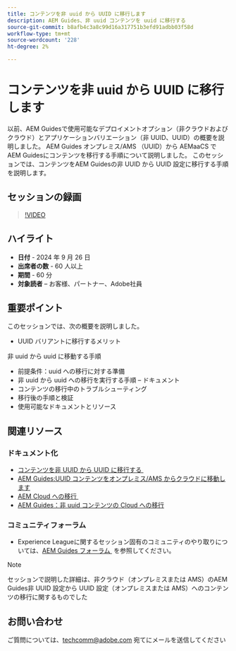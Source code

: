 ```yaml
---
title: コンテンツを非 uuid から UUID に移行します
description: AEM Guides、非 uuid コンテンツを uuid に移行する
source-git-commit: b8afb4c3a8c99d16a317751b3efd91adbb03f58d
workflow-type: tm+mt
source-wordcount: '228'
ht-degree: 2%

---
```


# コンテンツを非 uuid から UUID に移行します

以前、AEM Guidesで使用可能なデプロイメントオプション（非クラウドおよびクラウド）とアプリケーションバリエーション（非 UUID、UUID）の概要を説明しました。
AEM Guides オンプレミス/AMS （UUID）から AEMaaCS でAEM Guidesにコンテンツを移行する手順について説明しました。
このセッションでは、コンテンツをAEM Guidesの非 UUID から UUID 設定に移行する手順を説明します。


## セッションの録画

>[!VIDEO](https://video.tv.adobe.com/v/3434807/uuid-migration-content-migration-guides-migration?quality=12&learn=on)


## ハイライト

- **日付** - 2024 年 9 月 26 日
- **出席者の数** - 60 人以上
- **期間** - 60 分
- **対象読者** – お客様、パートナー、Adobe社員


## 重要ポイント

このセッションでは、次の概要を説明しました。
- UUID バリアントに移行するメリット

非 uuid から uuid に移動する手順
- 前提条件：uuid への移行に対する準備
- 非 uuid から uuid への移行を実行する手順 – ドキュメント
- コンテンツの移行中のトラブルシューティング
- 移行後の手順と検証
- 使用可能なドキュメントとリソース



## 関連リソース

### ドキュメント化

- [&#x200B; コンテンツを非 UUID から UUID に移行する &#x200B;](https://experienceleague.adobe.com/ja/docs/experience-manager-guides/using/install-guide/on-prem-ig/content-migration/migration-process/migrate-non-uuid-uuid)
- [AEM Guides:UUID コンテンツをオンプレミス/AMS からクラウドに移動します](../../cs-install-guide/migrate-on-premise-content-cloud.md)
- [AEM Cloud への移行 &#x200B;](https://experienceleague.adobe.com/ja/docs/experience-manager-cloud-service/content/migration-journey/getting-started)
- [AEM Guides：非 uuid コンテンツの Cloud への移行](../../install-guide/migrate-uuid-non-uuid.md)

### コミュニティフォーラム

- Experience Leagueに関するセッション固有のコミュニティのやり取りについては、[AEM Guides フォーラム &#x200B;](https://experienceleaguecommunities.adobe.com/t5/experience-manager-guides/bd-p/xml-documentation-discussions?profile.language=ja) を参照してください。


>[!NOTE]
>
> セッションで説明した詳細は、非クラウド（オンプレミスまたは AMS）のAEM Guides非 UUID 設定から UUID 設定（オンプレミスまたは AMS）へのコンテンツの移行に関するものでした



## お問い合わせ

ご質問については、<techcomm@adobe.com> 宛てにメールを送信してください
